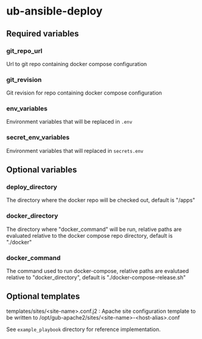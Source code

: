 # ub-ansible-deploy

## Required variables

### git_repo_url
Url to git repo containing docker compose configuration

### git_revision
Git revision for repo containing docker compose configuration

### env_variables
Environment variables that will be replaced in `.env`

### secret_env_variables
Environment variables that will replaced in `secrets.env`

## Optional variables

### deploy_directory
The directory where the docker repo will be checked out, default is "/apps"

### docker_directory
The directory where "docker_command" will be run, relative paths are evaluated relative to the docker compose repo directory, default is "./docker"

### docker_command
The command used to run docker-compose, relative paths are evalutaed relative to "docker_directory", default is "./docker-compose-release.sh"

## Optional templates

templates/sites/\<site-name\>.conf.j2
: Apache site configuration template to be written to /opt/gub-apache2/sites/\<site-name\>-\<host-alias\>.conf

See `example_playbook` directory for reference implementation.

